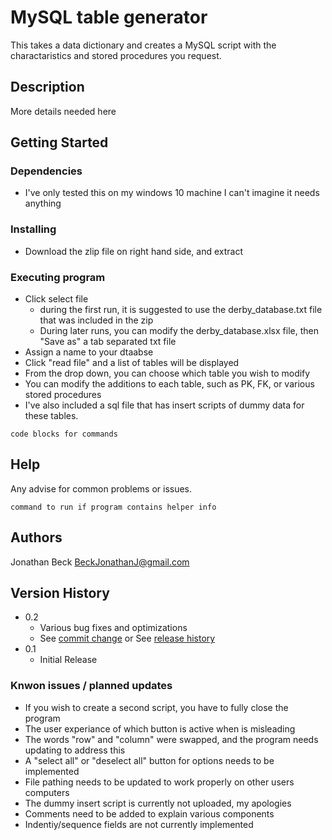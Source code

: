 # MySQL table generator

This takes a data dictionary and creates a MySQL script with the charactaristics and stored procedures you request.

## Description

More details needed here

## Getting Started

### Dependencies

* I've only tested this on my windows 10 machine I can't imagine it needs anything

### Installing

* Download the zlip file on right hand side, and extract

### Executing program

* Click select file
   * during the first run, it is suggested to use the derby_database.txt file that was included in the zip
    * During later runs, you can modify the derby_database.xlsx file, then "Save as" a tab separated txt file
* Assign a name to your dtaabse
* Click "read file" and a list of tables will be displayed
* From the drop down, you can choose which table you wish to modify
* You can modify the additions to each table, such as PK, FK, or various stored procedures
* I've also included a sql file that has insert scripts of dummy data for these tables.
```
code blocks for commands
```

## Help

Any advise for common problems or issues.
```
command to run if program contains helper info
```

## Authors

Jonathan Beck
BeckJonathanJ@gmail.com

## Version History

* 0.2
    * Various bug fixes and optimizations
    * See [commit change]() or See [release history]()
* 0.1
    * Initial Release
### Knwon issues / planned updates
* If you wish to create a second script, you have to fully close the program
* The user experiance of which button is active when is misleading
* The words "row" and "column" were swapped, and the program needs updating to address this
* A "select all" or "deselect all" button for options needs to be implemented
* File pathing needs to be updated to work properly on other users computers
* The dummy insert script is currently not uploaded, my apologies
* Comments need to be added to explain various components
* Indentiy/sequence fields are not currently implemented
